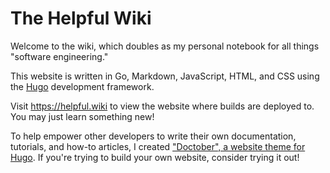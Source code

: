 # The Helpful Wiki

Welcome to the wiki, which doubles as my personal notebook for all things "software engineering."

This website is written in Go, Markdown, JavaScript, HTML, and CSS using 
the [Hugo](https://github.com/gohugoio/hugo) development framework.

Visit <https://helpful.wiki> to view the website where builds are deployed to. You may just learn something new!

To help empower other developers to write their own documentation, tutorials, and how-to articles,
I created ["Doctober", a website theme for Hugo](https://github.com/austintraver/doctober).
If you're trying to build your own website, consider trying it out!
